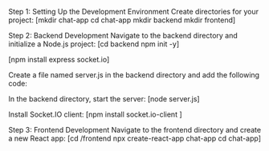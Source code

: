 


Step 1: Setting Up the Development Environment
Create directories for your project:
[mkdir chat-app
cd chat-app
mkdir backend
mkdir frontend]



Step 2: Backend Development
Navigate to the backend directory and initialize a Node.js project:
[cd backend
npm init -y]



[npm install express socket.io]



Create a file named server.js in the backend directory and add the following code:


In the backend directory, start the server:
[node server.js]



Install Socket.IO client:
[npm install socket.io-client
]




Step 3: Frontend Development
Navigate to the frontend directory and create a new React app:
[cd /frontend
npx create-react-app chat-app
cd chat-app]





